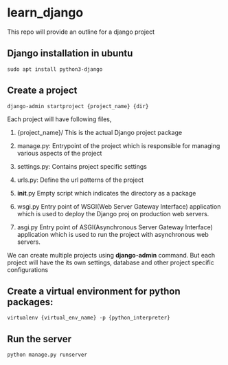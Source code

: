 # learn_django
This repo will provide an outline for a django project

## Django installation in ubuntu
```sudo apt install python3-django```

## Create a project
```django-admin startproject {project_name} {dir}```

Each project will have following files,

1. {project_name}/
This is the actual Django project package

2. manage.py:
Entrypoint of the project which is responsible for managing various aspects of the project

3. settings.py:
Contains project specific settings

4. urls.py:
Define the url patterns of the project

5. __init__.py
Empty script which indicates the directory as a package

6. wsgi.py
Entry point of WSGI(Web Server Gateway Interface) application which is used to deploy the Django proj on production web servers.

7. asgi.py
Entry point of ASGI(Asynchronous Server Gateway Interface) application which is used to run the project with asynchronous web servers.

We can create multiple projects using **django-admin** command. But each project will have the its own settings, database and other project specific configurations

## Create a virtual environment for python packages:

```
virtualenv {virtual_env_name} -p {python_interpreter}
```

## Run the server
```python manage.py runserver```